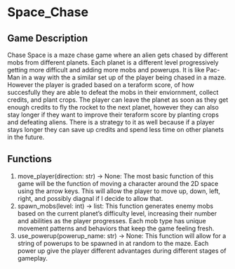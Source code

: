# Space_Chase
## Game Description
Chase Space is a maze chase game where an alien gets chased by different mobs from different planets. Each planet is a different level progressively getting more difficult and adding more mobs and powerups. It is like Pac-Man in a way with the a similar set up of the player being chased in a maze. However the player is graded based on a teraform score, of how succesfully they are able to defeat the mobs in their enviornment, collect credits, and plant crops. The player can leave the planet as soon as they get enough credits to fly the rocket to the next planet, however they can also stay longer if they want to improve their teraform score by planting crops and defeating aliens. There is a strategy to it as well because if a player stays longer they can save up credits and spend less time on other planets in the future.
## Functions
1. move_player(direction: str) -> None: The most basic function of this game will be the function of moving a character around the 2D space using the arrow keys. This will allow the player to move up, down, left, right, and possibly diagnal if I decide to allow that.
2. spawn_mobs(level: int) -> list: This function generates enemy mobs based on the current planet’s difficulty level, increasing their number and abilities as the player progresses. Each mob type has unique movement patterns and behaviors that keep the game feeling fresh.
3. use_powerup(powerup_name: str) -> None: This function will allow for a string of powerups to be spawned in at random to the maze. Each power up give the player different advantages during different stages of gameplay.
